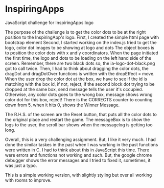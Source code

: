 # InspiringApps
JavaScript challenge for InspiringApps logo

The purpose of the challenge is to get the color dots to be at the right position to the InspiringApp's logo.
First, I created the simple html page with bootstrap element 
Second, I started working on the index.js tried to get the logo, color dot images to be showing at logo and dots
The object boxes is to position the color dots with x and y coordinators.
When the page initiated the first time, the logo and dots to be loading on the left hand side of the screen.
Remember, there are two black dots so, the ia-logo-dot-black.png got to call twice.
Then, I had to think about dragging the color dots, the dragDot and dragDotOver functions is written with the dropEffect = move.
When the user drop the color dot at the box, we have to see if the id is matching with the box id, if not, reject, if the second block dot trying to be dropped at the same box, send message tells the user it's occupied. Otherwise, any color dots goes to the wrong box, message shows wrong color dot for this box, reject!
There is the CORRECTS counter to counting down from 5, when it hits 0, shows the Winner Message.

The R.H.S. of the screen are the Reset button, that puts all the color dots to the original place and restart the game.
The messageBox is to show the logs to the user, the scroll bar shows when the messagelog is getting too long.

Overall, this is a very challenging assignment. But, I like it very much.
I had done the similar taskes in the past when I was working in the past functions were written in C.
I had to think about this in JavaScript this time.
There were errors and functions not working and such. But, the google chrome debugger shows the error messages and I tried to fixed it, sometimes, it was just a typo.

This is a simple working version, with slightly styling but over all working with rooms to improve.
